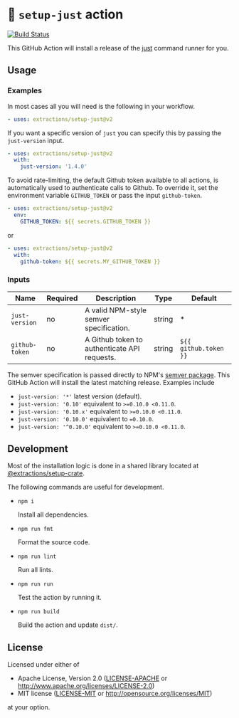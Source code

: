 # 🤖 `setup-just` action

[![Build Status](https://img.shields.io/github/actions/workflow/status/extractions/setup-just/build.yaml?branch=trunk)](https://github.com/extractions/setup-just/actions/workflows/build.yaml)

This GitHub Action will install a release of the
[just](https://github.com/casey/just) command runner for you.

## Usage

### Examples

In most cases all you will need is the following in your workflow.

```yaml
- uses: extractions/setup-just@v2
```

If you want a specific version of `just` you can specify this by passing the
`just-version` input.

```yaml
- uses: extractions/setup-just@v2
  with:
    just-version: '1.4.0'
```

To avoid rate-limiting, the default Github token available to all actions, is
automatically used to authenticate calls to Github. To override it, set the
environment variable `GITHUB_TOKEN` or pass the input `github-token`.

```yaml
- uses: extractions/setup-just@v2
  env:
    GITHUB_TOKEN: ${{ secrets.GITHUB_TOKEN }}
```

or

```yaml
- uses: extractions/setup-just@v2
  with:
    github-token: ${{ secrets.MY_GITHUB_TOKEN }}
```

### Inputs

| Name           | Required | Description                                  | Type   | Default               |
| -------------- | -------- | -------------------------------------------- | ------ | --------------------- |
| `just-version` | no       | A valid NPM-style semver specification.      | string | *                     |
| `github-token` | no       | A Github token to authenticate API requests. | string | `${{ github.token }}` |

The semver specification is passed directly to NPM's [semver
package](https://www.npmjs.com/package/semver). This GitHub Action will install
the latest matching release. Examples include

- `just-version: '*'` latest version (default).
- `just-version: '0.10'` equivalent to `>=0.10.0 <0.11.0`.
- `just-version: '0.10.x'` equivalent to `>=0.10.0 <0.11.0`.
- `just-version: '0.10.0'` equivalent to `=0.10.0`.
- `just-version: '^0.10.0'` equivalent to `>=0.10.0 <0.11.0`.

## Development

Most of the installation logic is done in a shared library located at
[@extractions/setup-crate](https://github.com/extractions/setup-crate).

The following commands are useful for development.

- `npm i`

  Install all dependencies.

- `npm run fmt`

  Format the source code.

- `npm run lint`

  Run all lints.

- `npm run run`

  Test the action by running it.

- `npm run build`

  Build the action and update `dist/`.

## License

Licensed under either of

- Apache License, Version 2.0 ([LICENSE-APACHE](LICENSE-APACHE) or
   http://www.apache.org/licenses/LICENSE-2.0)
- MIT license ([LICENSE-MIT](LICENSE-MIT) or http://opensource.org/licenses/MIT)

at your option.
